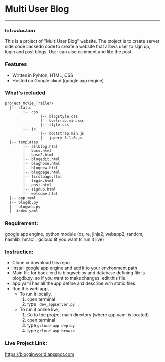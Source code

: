 # Multi User Blog
***
### Introduction
This is a project of "Multi User Blog" website. The project is to create server side code backedn code to create a website that allows user to sign up, login and post blogs. User can also comment and like the post.
### Features
* Written in Pyhton, HTML, CSS
* Hosted on Google cloud (google app engine)

### What's included
```
project_Movie_Trailer/
  |-- static
        |-- css
                |-- blogstyle.css
                |-- bootsrap.min.css
                |-- style.css
        |-- js
                |-- bootstrap.min.js
                |-- jquery-3.1.0.js
  |-- templates
        |-- allblog.html
        |-- base.html
        |-- base2.html
        |-- blogedit.html
        |-- bloghome.html
        |-- blognew.html
        |-- blogpage.html
        |-- firstpage.html
        |-- login.html
        |-- post.html
        |-- signup.html
        |-- welcome.html
  |-- app.yaml
  |-- blogdb.py
  |-- blogweb.py
  |--index.yaml
```

### Requirement:
google app engine, python module (os, re, jinja2, webapp2, random, hashlib, hmac) , gcloud (if you want to run it live)

### Instruction:
* Clone or download this repo
* Install google app engine and add it to your environment path
* Main file for back-end is blogweb.py and database defining file is blogdb.py. so if you want to make changes, edit this file.
* app.yaml has all the app define and describe with static files.
* Run this web app,
  * To run it locally, 
      1. open terminal
      2. type ` dev_appserver.py .`
  * To run it online live,
      1. Go to the project main directory (where app.yaml is located)
      2. open terminal
      3. type `gcloud app deploy`
      4. type `gcloud app browse`
      
 ### Live Project Link:
 https://blogginworld.appspot.com

